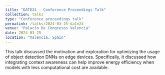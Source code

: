 ```yaml
---
title: "DATE24 - Conference Proceedings Talk"
collection: talks
type: "Conference proceedings talk"
permalink: /talks/2024-03-25-date24
venue: "Palacio De Congresos Valencia"
date: 2024-03-25
location: "Valencia, Spain"
---
```


This talk discussed the motivation and exploration for optimizing the usage of object detection DNNs on edge devices. Specifically, it discussed how integrating context awareness can help improve energy efficiency when models with less computational cost are available.
